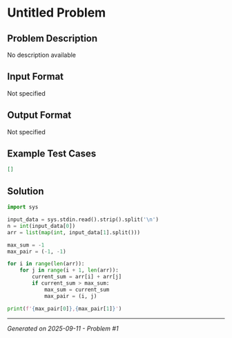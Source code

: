 # Untitled Problem

## Problem Description
No description available

## Input Format
Not specified

## Output Format
Not specified

## Example Test Cases
```json
[]
```

## Solution
```python
import sys

input_data = sys.stdin.read().strip().split('\n')
n = int(input_data[0])
arr = list(map(int, input_data[1].split()))

max_sum = -1
max_pair = (-1, -1)

for i in range(len(arr)):
    for j in range(i + 1, len(arr)):
        current_sum = arr[i] + arr[j]
        if current_sum > max_sum:
            max_sum = current_sum
            max_pair = (i, j)

print(f'{max_pair[0]},{max_pair[1]}')
```

---
*Generated on 2025-09-11 - Problem #1*